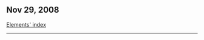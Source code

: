 Nov 29, 2008
------------

[Elements' index](elementsIndex.html.md)

------------------------------------------------------------------------


